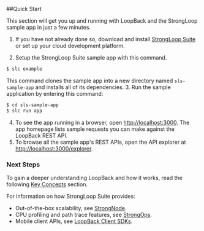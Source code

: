 ##Quick Start

This section will get you up and running with LoopBack and the StrongLoop sample app in just a few minutes.

1. If you have not already done so, download and install [StrongLoop Suite](http://www.strongloop.com/get-started) or set up your cloud development platform.

2. Setup the StrongLoop Suite sample app with this command.
```sh
$ slc example
```
This command clones the sample app into a new directory
named `sls-sample-app` and installs all of its dependencies.
3. Run the sample application by entering this command:
```sh
$ cd sls-sample-app
$ slc run app
```
4. To see the app running in a browser, open <http://localhost:3000>. The app homepage lists sample requests you can make against the LoopBack REST API.
5. To browse all the sample app's REST APIs, open the API explorer at <http://localhost:3000/explorer>.

<h3>Next Steps</h3>

To gain a deeper understanding LoopBack and how it works, read the following [Key Concepts](#key-concepts) section.

For information on how StrongLoop Suite provides:

 - Out-of-the-box scalability, see
 [StrongNode](http://docs.strongloop.com/strongnode#quick-start).
 - CPU profiling and path trace features, see
 [StrongOps](http://docs.strongloop.com/strongops#quick-start).
 - Mobile client APIs, see [LoopBack Client SDKs](http://docs.strongloop.com/loopback-clients/).
